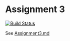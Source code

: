 # Assignment 3

[![Build Status](https://dev.azure.com/GamerBah/EWU-CSCD379-2020-Winter/_apis/build/status/GamerBah.EWU-CSCD379-2020-Winter?branchName=Assignment3)](https://dev.azure.com/GamerBah/EWU-CSCD379-2020-Winter/_build/latest?definitionId=1&branchName=Assignment3)

See [Assignment3.md](Assignment3.md)
